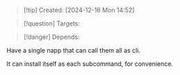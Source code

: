 
>[!tip] Created: [2024-12-16 Mon 14:52]

>[!question] Targets: 

>[!danger] Depends: 

Have a single napp that can call them all as cli.

It can install itself as each subcommand, for convenience.

